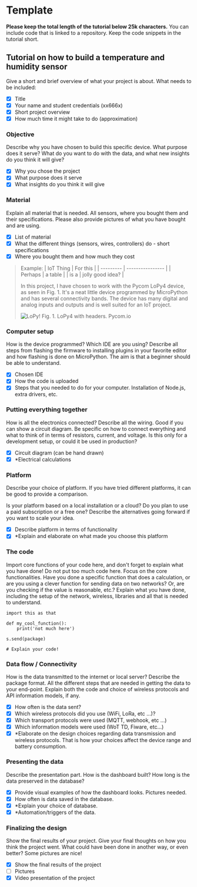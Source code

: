# Template

**Please keep the total length of the tutorial below 25k characters.** You can include code that is linked to a repository. Keep the code snippets in the tutorial short.

## Tutorial on how to build a temperature and humidity sensor

Give a short and brief overview of what your project is about.
What needs to be included:

- [X] Title
- [X] Your name and student credentials (xx666x)
- [X] Short project overview
- [X] How much time it might take to do (approximation)

### Objective

Describe why you have chosen to build this specific device. What purpose does it serve? What do you want to do with the data, and what new insights do you think it will give?

- [X] Why you chose the project
- [X] What purpose does it serve
- [X] What insights do you think it will give

### Material

Explain all material that is needed. All sensors, where you bought them and their specifications. Please also provide pictures of what you have bought and are using.

- [X] List of material
- [X] What the different things (sensors, wires, controllers) do - short specifications
- [X] Where you bought them and how much they cost

> Example:
>| IoT Thing | For this         |
>| --------- | ---------------- |
>| Perhaps   | a table          |
>| is a      | jolly good idea? |
>
>In this project, I have chosen to work with the Pycom LoPy4 device, as seen in Fig. 1. It's a neat little device programmed by MicroPython and has several connectivity bands. The device has many digital and analog inputs and outputs and is well suited for an IoT project.
>
>![LoPy!](https://pycom.io/wp-content/uploads/2018/08/lopySide-1.png=360x)
>Fig. 1. LoPy4 with headers. Pycom.io

### Computer setup

How is the device programmed? Which IDE are you using? Describe all steps from flashing the firmware to installing plugins in your favorite editor and how flashing is done on MicroPython. The aim is that a beginner should be able to understand.

- [X] Chosen IDE
- [X] How the code is uploaded
- [X] Steps that you needed to do for your computer. Installation of Node.js, extra drivers, etc.

### Putting everything together

How is all the electronics connected? Describe all the wiring. Good if you can show a circuit diagram. Be specific on how to connect everything and what to think of in terms of resistors, current, and voltage. Is this only for a development setup, or could it be used in production?

- [X] Circuit diagram (can be hand drawn)
- [X] *Electrical calculations

### Platform

Describe your choice of platform. If you have tried different platforms, it can be good to provide a comparison.

Is your platform based on a local installation or a cloud? Do you plan to use a paid subscription or a free one? Describe the alternatives going forward if you want to scale your idea.

- [X] Describe platform in terms of functionality
- [X] *Explain and elaborate on what made you choose this platform

### The code

Import core functions of your code here, and don't forget to explain what you have done! Do not put too much code here. Focus on the core functionalities. Have you done a specific function that does a calculation, or are you using a clever function for sending data on two networks? Or, are you checking if the value is reasonable, etc.? Explain what you have done, including the setup of the network, wireless, libraries and all that is needed to understand.

```python=
import this as that

def my_cool_function():
    print('not much here')

s.send(package)

# Explain your code!
```

### Data flow / Connectivity

How is the data transmitted to the internet or local server? Describe the package format. All the different steps that are needed in getting the data to your end-point. Explain both the code and choice of wireless protocols and API information models, if any.

- [X] How often is the data sent?
- [X] Which wireless protocols did you use (WiFi, LoRa, etc ...)?
- [X] Which transport protocols were used (MQTT, webhook, etc ...)
- [X] Which information models were used (WoT TD, Fiware, etc...)
- [X] *Elaborate on the design choices regarding data transmission and wireless protocols. That is how your choices affect the device range and battery consumption.

### Presenting the data

Describe the presentation part. How is the dashboard built? How long is the data preserved in the database?

- [X] Provide visual examples of how the dashboard looks. Pictures needed.
- [X] How often is data saved in the database.
- [X] *Explain your choice of database.
- [X] *Automation/triggers of the data.

### Finalizing the design

Show the final results of your project. Give your final thoughts on how you think the project went. What could have been done in another way, or even better? Some pictures are nice!

- [X] Show the final results of the project
- [ ] Pictures
- [X] Video presentation of the project
